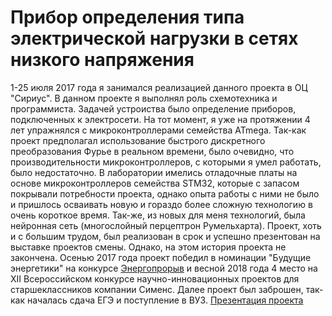 # Прибор определения типа электрической нагрузки в сетях низкого напряжения
1-25 июля 2017 года я занимался реализацией данного проекта в ОЦ "Сириус". В данном проекте я выполнял роль схемотехника и программиста. Задачей устроиства было определение приборов, подключенных к электросети. На тот момент, я уже на протяжении 4 лет упражнялся с микроконтроллерами семейства ATmega. Так-как проект предполагал использование быстрого дискретного преобразования Фурье в реальном времени, было очевидно, что производительности микроконтроллеров, с которыми я умел работать, было недостаточно. В лаборатории имелись отладочные платы на основе микроконтроллеров семейства STM32, которые с запасом покрывали потребности проекта, однако опыта работы с ними не было и пришлось осваивать новую и гораздо более сложную технологию в очень короткое время. Так-же, из новых для меня технологий, была нейронная сеть (многослойный перцептрон Румельхарта). Проект, хоть и с большим трудом, был реализован в срок и успешно презентован на выставке проектов смены.
    Однако, на этом история проекта не закончена. Осенью 2017 года проект победил в номинации "Будущие энергетики" на конкурсе [Энергопрорыв](https://gridology.ru/groups/102/news/11252) и весной 2018 года 4 место на XII Всероссийском конкурсе научно-инновационных проектов для старшеклассников компании Сименс. Далее проект был заброшен, так-как началась сдача ЕГЭ и поступление в ВУЗ.
    [Презентация проекта](https://drive.google.com/open?id=1Rl2Nq_5hRCJ4E88JTrlisbHBZ1xZnXk3)